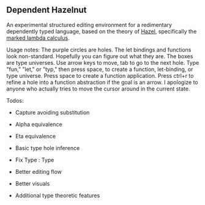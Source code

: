 ## Dependent Hazelnut

An experimental structured editing environment for a redimentary dependently typed language, based on the theory of [Hazel](https://hazel.org/), specifically the [marked lambda calculus](https://hazel.org/papers/marking-popl24.pdf).

Usage notes: The purple circles are holes. The let bindings and functions look non-standard. Hopefully you can figure out what they are. The boxes are type universes. Use arrow keys to move, tab to go to the next hole. Type "fun," "let," or "typ," then press space, to create a function, let-binding, or type universe. Press space to create a function application. Press ctrl+r to refine a hole into a function abstraction if the goal is an arrow. I apologize to anyone who actually tries to move the cursor around in the current state.

Todos:
- Capture avoiding substitution
- Alpha equivalence 
- Eta equivalence
- Basic type hole inference
- Fix Type : Type

- Better editing flow
- Better visuals

- Additional type theoretic features
